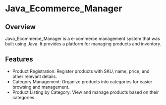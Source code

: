 # Java_Ecommerce_Manager

## Overview

Java_Ecommerce_Manager is a e-commerce management system that was built using Java. 
It provides a platform for managing products and inventory.

## Features
- Product Registration: Register products with SKU, name, price, and other relevant details.
- Category Management: Organize products into categories for easier browsing and management.
- Product Listing by Category: View and manage products based on their categories.
